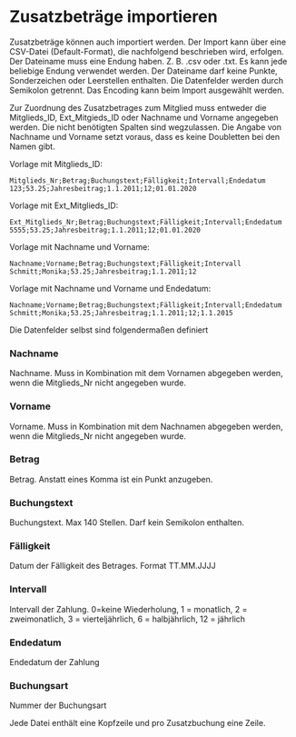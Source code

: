 # Zusatzbeträge importieren

Zusatzbeträge können auch importiert werden. Der Import kann über eine CSV-Datei \(Default-Format\), die nachfolgend beschrieben wird, erfolgen. Der Dateiname muss eine Endung haben. Z. B. .csv oder .txt. Es kann jede beliebige Endung verwendet werden. Der Dateiname darf keine Punkte, Sonderzeichen oder Leerstellen enthalten. Die Datenfelder werden durch Semikolon getrennt. Das Encoding kann beim Import ausgewählt werden.

Zur Zuordnung des Zusatzbetrages zum Mitglied muss entweder die Mitglieds\_ID, Ext\_Mitgieds\_ID oder Nachname und Vorname angegeben werden. Die nicht benötigten Spalten sind wegzulassen. Die Angabe von Nachname und Vorname setzt voraus, dass es keine Doubletten bei den Namen gibt.

Vorlage mit Mitglieds\_ID:

```
Mitglieds_Nr;Betrag;Buchungstext;Fälligkeit;Intervall;Endedatum
123;53.25;Jahresbeitrag;1.1.2011;12;01.01.2020
```

Vorlage mit Ext\_Mitglieds\_ID:

```
Ext_Mitglieds_Nr;Betrag;Buchungstext;Fälligkeit;Intervall;Endedatum
5555;53.25;Jahresbeitrag;1.1.2011;12;01.01.2020
```

Vorlage mit Nachname und Vorname:

```
Nachname;Vorname;Betrag;Buchungstext;Fälligkeit;Intervall
Schmitt;Monika;53.25;Jahresbeitrag;1.1.2011;12 
```

Vorlage mit Nachname und Vorname und Endedatum:

```
Nachname;Vorname;Betrag;Buchungstext;Fälligkeit;Intervall;Endedatum
Schmitt;Monika;53.25;Jahresbeitrag;1.1.2011;12;1.1.2015 
```

Die Datenfelder selbst sind folgendermaßen definiert

### Nachname

Nachname. Muss in Kombination mit dem Vornamen abgegeben werden, wenn die Mitglieds\_Nr nicht angegeben wurde.

### Vorname

Vorname. Muss in Kombination mit dem Nachnamen abgegeben werden, wenn die Mitglieds\_Nr nicht angegeben wurde.

### Betrag

Betrag. Anstatt eines Komma ist ein Punkt anzugeben.

### Buchungstext

Buchungstext. Max 140 Stellen. Darf kein Semikolon enthalten.

### Fälligkeit

Datum der Fälligkeit des Betrages. Format TT.MM.JJJJ

### Intervall

Intervall der Zahlung. 0=keine Wiederholung, 1 = monatlich, 2 = zweimonatlich, 3 = vierteljährlich, 6 = halbjährlich, 12 = jährlich

### Endedatum

Endedatum der Zahlung

### Buchungsart

Nummer der Buchungsart



Jede Datei enthält eine Kopfzeile und pro Zusatzbuchung eine Zeile.

